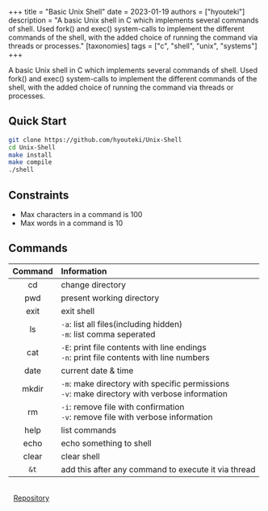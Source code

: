 +++
title = "Basic Unix Shell"
date = 2023-01-19
authors = ["hyouteki"]
description = "A basic Unix shell in C which implements several commands of shell. Used fork() and exec() system-calls to implement the different commands of the shell, with the added choice of running the command via threads or processes."
[taxonomies]
tags = ["c", "shell", "unix", "systems"]
+++

A basic Unix shell in C which implements several commands of shell. Used fork() and exec() system-calls to implement the different commands of the shell, with the added choice of running the command via threads or processes.

## Quick Start
``` bash
git clone https://github.com/hyouteki/Unix-Shell
cd Unix-Shell
make install
make compile
./shell
```

## Constraints
- Max characters in a command is 100
- Max words in a command is 10

## Commands
| Command | Information |
| :-: | :- |
| cd | change directory |
| pwd | present working directory |
| exit | exit shell |
| ls | `-a`: list all files(including hidden)<br>`-m`: list comma seperated |
| cat | `-E`: print file contents with line endings<br>`-n`: print file contents with line numbers |
| date | current date & time |
| mkdir | `-m`: make directory with specific permissions<br>`-v`: make directory with verbose information |
| rm | `-i`: remove file with confirmation<br>`-v`: remove file with verbose information |
| help | list commands |
| echo | echo something to shell |
| clear | clear shell |
| `&t` | add this after any command to execute it via thread |

<br>
<a class="inline-button" href="https://github.com/hyouteki/Unix-Shell" style="margin: 10px;">Repository</a>